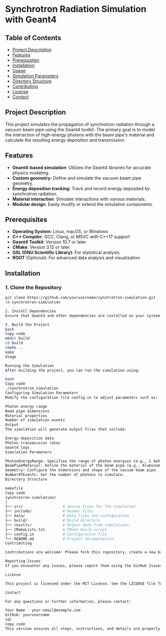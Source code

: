# Synchrotron Radiation Simulation with Geant4

## Table of Contents
- [Project Description](#project-description)
- [Features](#features)
- [Prerequisites](#prerequisites)
- [Installation](#installation)
- [Usage](#usage)
- [Simulation Parameters](#simulation-parameters)
- [Directory Structure](#directory-structure)
- [Contributing](#contributing)
- [License](#license)
- [Contact](#contact)

## Project Description
This project simulates the propagation of synchrotron radiation through a vacuum beam pipe using the Geant4 toolkit. The primary goal is to model the interaction of high-energy photons with the beam pipe's material and calculate the resulting energy deposition and transmission.

## Features
- **Geant4-based simulation**: Utilizes the Geant4 libraries for accurate physics modeling.
- **Custom geometry**: Define and simulate the vacuum beam pipe geometry.
- **Energy deposition tracking**: Track and record energy deposited by synchrotron radiation.
- **Material interaction**: Simulate interactions with various materials.
- **Modular design**: Easily modify or extend the simulation components.

## Prerequisites
- **Operating System**: Linux, macOS, or Windows
- **C++ Compiler**: GCC, Clang, or MSVC with C++17 support
- **Geant4 Toolkit**: Version 10.7 or later
- **CMake**: Version 3.12 or later
- **GSL (GNU Scientific Library)**: For statistical analysis
- **ROOT** (Optional): For advanced data analysis and visualization

## Installation

### 1. Clone the Repository
```bash
git clone https://github.com/yourusername/synchrotron-simulation.git
cd synchrotron-simulation

2. Install Dependencies
Ensure that Geant4 and other dependencies are installed on your system.

3. Build the Project
bash
Copy code
mkdir build
cd build
cmake ..
make
Usage

Running the Simulation
After building the project, you can run the simulation using:

bash
Copy code
./synchrotron_simulation
Configuring Simulation Parameters
Modify the configuration file config.in to adjust parameters such as:

Photon energy range
Beam pipe dimensions
Material properties
Number of simulation events
Output
The simulation will generate output files that include:

Energy deposition data
Photon transmission rates
Geant4 logs
Simulation Parameters

PhotonEnergyRange: Specifies the range of photon energies (e.g., 1 keV to 10 MeV).
BeamPipeMaterial: Define the material of the beam pipe (e.g., Aluminum, Copper).
Geometry: Configure the dimensions and shape of the vacuum beam pipe.
NumberOfEvents: Set the number of photons to simulate.
Directory Structure

makefile
Copy code
synchrotron-simulation/
│
├── src/                  # Source files for the simulation
├── include/              # Header files
├── data/                 # Data files and configuration
├── build/                # Build directory
├── results/              # Output data from simulations
├── CMakeLists.txt        # CMake build script
├── config.in             # Configuration file
└── README.md             # Project documentation
Contributing

Contributions are welcome! Please fork this repository, create a new branch, and submit a pull request.

Reporting Issues
If you encounter any issues, please report them using the GitHub Issues tab.

License

This project is licensed under the MIT License. See the LICENSE file for more details.

Contact

For any questions or further information, please contact:

Your Name - your.email@example.com
GitHub: yourusername
sql
Copy code
This version ensures all steps, instructions, and details are properly formatted in Markdown, allowing for easy copying and pasting into your project's README file.
